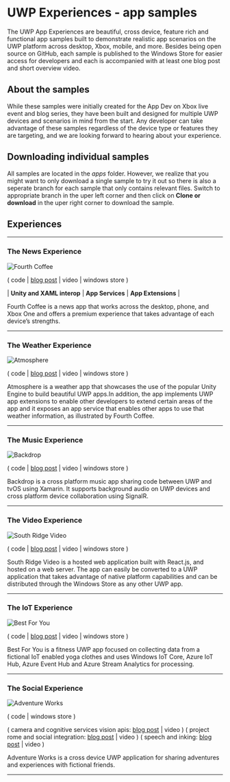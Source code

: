 # UWP Experiences - app samples

The UWP App Experiences are beautiful, cross device, feature rich and functional app samples built to demonstrate realistic app scenarios on the UWP platform across desktop, Xbox, mobile, and more. Besides being open source on GitHub, each sample is published to the Windows Store for easier access for developers and each is accompanied with at least one blog post and short overview video. 

## About the samples ##
While these samples were initially created for the App Dev on Xbox live event and blog series, they have been built and designed for multiple UWP devices and scenarios in mind from the start. Any developer can take advantage of these samples regardless of the device type or features they are targeting, and we are looking forward to hearing about your experience.


## Downloading individual samples ##
All samples are located in the *apps* folder. However, we realize that you might want to only download a single sample to try it out so there is also a seperate branch for each sample that only contains relevant files. Switch to appropriate branch in the uper left corner and then click on **Clone or download** in the uper right corner to download the sample.


## Experiences ##
***

### The News Experience ###  

![Fourth Coffee][news-image]

( code | [blog post][news-blog-post] | video | windows store )

| **Unity and XAML interop** | **App Services** | **App Extensions** |

Fourth Coffee is a news app that works across the desktop, phone, and Xbox One and offers a premium experience that takes advantage of each device’s strengths.

***

### The Weather Experience ###

![Atmosphere][weather-image]

( code | [blog post][news-blog-post] | video | windows store )

Atmosphere is a weather app that showcases the use of the popular Unity Engine to build beautiful UWP apps.In addition, the app implements UWP app extensions to enable other developers to extend certain areas of the app and it exposes an app service that enables other apps to use that weather information, as illustrated by Fourth Coffee.

***

### The Music Experience ###

![Backdrop][music-image]

( code | [blog post][music-blog-post] | video | windows store )

Backdrop is a cross platform music app sharing code between UWP and tvOS using Xamarin. It supports background audio on UWP devices and cross platform device collaboration using SignalR.

***

### The Video Experience ###

![South Ridge Video][video-image]

( code | [blog post][video-blog-post] | video | windows store )

South Ridge Video is a hosted web application built with React.js, and hosted on a web server. The app can easily be converted to a UWP application that takes advantage of native platform capabilities and can be distributed through the Windows Store as any other UWP app.

***

### The IoT Experience ###

![Best For You][iot-image]

( code | [blog post][iot-blog-post] | video | windows store )

Best For You is a fitness UWP app focused on collecting data from a fictional IoT enabled yoga clothes and uses Windows IoT Core, Azure IoT Hub, Azure Event Hub and Azure Stream Analytics for processing.

***

### The Social Experience ###

![Adventure Works][social-image]

( code | windows store ) 

  ( camera and cognitive services vision apis: [blog post][social-blog-post-1] | video )
  ( project rome and social integration: [blog post][social-blog-post-2] | video )
  ( speech and inking: [blog post][social-blog-post-3] | video )

Adventure Works is a cross device UWP application for sharing adventures and experiences with fictional friends. 

***



[news-image]: http://i.imgur.com/nJAlk3k.gif
[news-source]: https://github.com/Microsoft/AppDevXbox/tree/news
[news-blog-post]: https://blogs.windows.com/buildingapps/2016/09/09/tailoring-your-app-for-xbox-and-the-tv-app-dev-on-xbox-series

[weather-image]: http://i.imgur.com/HlAcl4A.gif
[weather-source]: https://github.com/Microsoft/AppDevXbox/tree/Atmosphere
[weather-blog-post]: https://blogs.windows.com/buildingapps/2016/09/15/unity-interop-and-app-extensibility-app-dev-on-xbox-series

[music-image]: http://i.imgur.com/GjIDRqB.gif
[music-source]: https://github.com/Microsoft/AppDevXbox/tree/Backdrop_music_app
[music-blog-post]: https://blogs.windows.com/buildingapps/2016/09/23/background-audio-and-cross-platform-development-with-xamarin-app-dev-on-xbox-series

[video-image]: http://i.imgur.com/JFdnwvz.gif
[video-source]: https://github.com/Microsoft/AppDevXbox/tree/SouthRidge_video_app
[video-blog-post]: (https://blogs.windows.com/buildingapps/2016/09/30/uwp-hosted-web-app-on-xbox-one-app-dev-on-xbox-series)

[iot-image]: http://i.imgur.com/v3gVx0K.gif
[iot-source]: https://github.com/Microsoft/AppDevXbox/tree/BestForYou_iot_app
[iot-blog-post]: https://blogs.windows.com/buildingapps/2016/10/13/internet-of-things-on-the-xbox-app-dev-on-xbox-series

[social-image]: http://i.imgur.com/OEdPlSc.gif
[social-source]: https://github.com/Microsoft/AppDevXbox/tree/AdventureWorks_v3_speech_ink
[social-blog-post-1]: https://blogs.windows.com/buildingapps/2016/10/21/camera-apis-with-a-dash-of-cloud-intelligence-in-a-uwp-app-app-dev-on-xbox-series
[social-blog-post-2]: https://blogs.windows.com/buildingapps/2016/10/27/going-social-project-rome-maps-social-network-integration-app-dev-on-xbox-series
[social-blog-post-3]: https://blogs.windows.com/buildingapps/2016/11/04/getting-personal-speech-and-inking-app-dev-on-xbox-series



